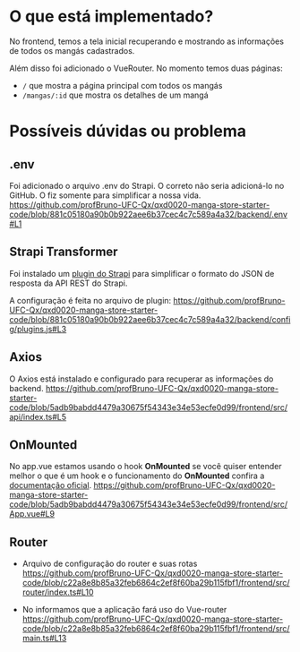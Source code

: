 # O que está implementado?

No frontend, temos a tela inicial recuperando e mostrando as informações de todos os mangás cadastrados.

Além disso foi adicionado o VueRouter. No momento temos duas páginas:

- `/` que mostra a página principal com todos os mangás
- `/mangas/:id` que mostra os detalhes de um mangá 


# Possíveis dúvidas ou problema

## .env
Foi adicionado o arquivo .env do Strapi. O correto não seria adicioná-lo no GitHub. O fiz somente para simplificar a nossa vida.
https://github.com/profBruno-UFC-Qx/qxd0020-manga-store-starter-code/blob/881c05180a90b0b922aee6b37cec4c7c589a4a32/backend/.env#L1

## Strapi Transformer
Foi instalado um [plugin do Strapi](https://market.strapi.io/plugins/strapi-plugin-transformer) para simplificar o formato do JSON de resposta da API REST do Strapi.

A configuração é feita no arquivo de plugin:
https://github.com/profBruno-UFC-Qx/qxd0020-manga-store-starter-code/blob/881c05180a90b0b922aee6b37cec4c7c589a4a32/backend/config/plugins.js#L3

## Axios
O Axios está instalado e configurado para recuperar as informações do backend.
https://github.com/profBruno-UFC-Qx/qxd0020-manga-store-starter-code/blob/5adb9babdd4479a30675f54343e34e53ecfe0d99/frontend/src/api/index.ts#L5

## OnMounted

No app.vue estamos usando o hook **OnMounted** se você quiser entender melhor o que é um hook e o funcionamento do **OnMounted** confira a [documentação oficial](https://vuejs.org/guide/essentials/lifecycle.html).
https://github.com/profBruno-UFC-Qx/qxd0020-manga-store-starter-code/blob/5adb9babdd4479a30675f54343e34e53ecfe0d99/frontend/src/App.vue#L9

## Router

- Arquivo de configuração do router e suas rotas
https://github.com/profBruno-UFC-Qx/qxd0020-manga-store-starter-code/blob/c22a8e8b85a32feb6864c2ef8f60ba29b115fbf1/frontend/src/router/index.ts#L10
  
- No informamos que a aplicação fará uso do Vue-router
https://github.com/profBruno-UFC-Qx/qxd0020-manga-store-starter-code/blob/c22a8e8b85a32feb6864c2ef8f60ba29b115fbf1/frontend/src/main.ts#L13
